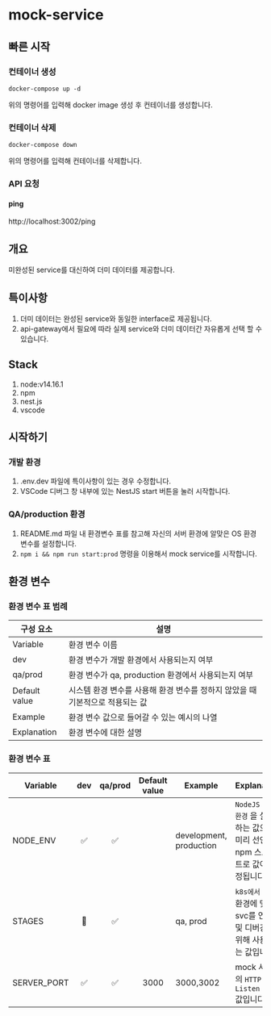 # mock-service

## 빠른 시작

### 컨테이너 생성

```
docker-compose up -d
```

위의 명령어를 입력해 docker image 생성 후 컨테이너를 생성합니다.

### 컨테이너 삭제

```
docker-compose down
```

위의 명령어를 입력해 컨테이너를 삭제합니다.

### API 요청

#### ping

http://localhost:3002/ping

## 개요

미완성된 service를 대신하여 더미 데이터를 제공합니다.

## 특이사항

1. 더미 데이터는 완성된 service와 동일한 interface로 제공됩니다.
1. api-gateway에서 필요에 따라 실제 service와 더미 데이터간 자유롭게 선택 할 수 있습니다.

## Stack

1. node:v14.16.1
1. npm
1. nest.js
1. vscode

## 시작하기

### 개발 환경

1. .env.dev 파일에 특이사항이 있는 경우 수정합니다.
1. VSCode 디버그 창 내부에 있는 NestJS start 버튼을 눌러 시작합니다.

### QA/production 환경

1. README.md 파일 내 환경변수 표를 참고해 자신의 서버 환경에 알맞은 OS 환경변수를 설정합니다.
1. `npm i && npm run start:prod` 명령을 이용해서 mock service를 시작합니다.

## 환경 변수

### 환경 변수 표 범례

| 구성 요소     | 설명                                                                          |
| ------------- | ----------------------------------------------------------------------------- |
| Variable      | 환경 변수 이름                                                                |
| dev           | 환경 변수가 개발 환경에서 사용되는지 여부                                     |
| qa/prod       | 환경 변수가 qa, production 환경에서 사용되는지 여부                           |
| Default value | 시스템 환경 변수를 사용해 환경 변수를 정하지 않았을 때 기본적으로 적용되는 값 |
| Example       | 환경 변수 값으로 들어갈 수 있는 예시의 나열                                   |
| Explanation   | 환경 변수에 대한 설명                                                         |

### 환경 변수 표

| Variable    | dev | qa/prod | Default value | Example                 | Explanation                                                                        |
| ----------- | :-: | :-----: | :-----------: | ----------------------- | ---------------------------------------------------------------------------------- |
| NODE_ENV    | ✅  |   ✅    |               | development, production | `NodeJS 실행 환경` 을 설정하는 값으로, 미리 선언한 npm 스크립트로 값이 설정됩니다. |
| STAGES      | 🚫  |   ✅    |               | qa, prod                | `k8s에서` 실행 환경에 맞는 svc를 연결 및 디버깅을 위해 사용되는 값입니다.          |
| SERVER_PORT | ✅  |   ✅    |     3000      | 3000,3002               | mock 서비스의 `HTTP Listen port` 값입니다.                                         |
